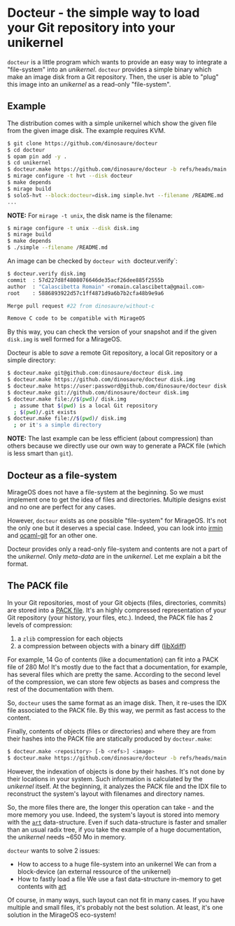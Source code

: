 # Docteur - the simple way to load your Git repository into your unikernel

`docteur` is a little program which wants to provide an easy way to integrate
a "file-system" into an _unikernel_. `docteur` provides a simple binary which
make an image disk from a Git repository. Then, the user is able to "plug" this
image into an _unikernel_ as a read-only "file-system".

## Example

The distribution comes with a simple unikernel which show the given file from
the given image disk. The example requires KVM.

```sh
$ git clone https://github.com/dinosaure/docteur
$ cd docteur
$ opam pin add -y .
$ cd unikernel
$ docteur.make https://github.com/dinosaure/docteur -b refs/heads/main disk.img
$ mirage configure -t hvt --disk docteur
$ make depends
$ mirage build
$ solo5-hvt --block:docteur=disk.img simple.hvt --filename /README.md
...
```

**NOTE:** For `mirage -t unix`, the disk name is the filename:
```sh
$ mirage configure -t unix --disk disk.img
$ mirage build
$ make depends
$ ./simple --filename /README.md
```

An image can be checked by `docteur with `docteur.verify`:
```sh
$ docteur.verify disk.img
commit	: 57d227d8f4808076646de35acf26dee885f2555b
author	: "Calascibetta Romain" <romain.calascibetta@gmail.com>
root	: 5886893922d57c1ff4871d9a6b7b2cfa48b9e9a6

Merge pull request #22 from dinosaure/without-c

Remove C code to be compatible with MirageOS
```

By this way, you can check the version of your snapshot and if the given
`disk.img` is well formed for a MirageOS.

Docteur is able to _save_ a remote Git repository, a local Git repository or a
simple directory:
``` sh
$ docteur.make git@github.com:dinosaure/docteur disk.img
$ docteur.make https://github.com/dinosaure/docteur disk.img
$ docteur.make https://user:password@github.com/dinosaure/docteur disk.img
$ docteur.make git://github.com/dinosaure/docteur disk.img
$ docteur.make file://$(pwd)/ disk.img 
  ; assume that $(pwd) is a local Git repository
  ; $(pwd)/.git exists
$ docteur.make file://$(pwd)/ disk.img
  ; or it's a simple directory
```

**NOTE:** The last example can be less efficient (about compression) than
others because we directly use our own way to generate a PACK file (which is
less smart than `git`).

## Docteur as a file-system

MirageOS does not have a file-system at the beginning. So we must implement one
to get the idea of files and directories. Multiple designs exist and no one are
perfect for any cases.

However, `docteur` exists as one possible "file-system" for MirageOS. It's not
the only one but it deserves a special case. Indeed, you can look into
[irmin][irmin] and [ocaml-git][ocaml-git] for an other one.

Docteur provides only a read-only file-system and contents are not a part of
the _unikernel_. Only _meta-data_ are in the _unikernel_. Let me explain a bit
the format.

## The PACK file

In your Git repositories, most of your Git objects (files, directories,
commits) are stored into a [PACK file][pack-file]. It's an highly compressed
representation of your Git repository (your history, your files, etc.). Indeed,
the PACK file has 2 levels of compression:
1) a `zlib` compression for each objects
2) a compression between objects with a binary diff ([libXdiff][libXdiff])

For example, 14 Go of contents (like a documentation) can fit into a PACK file
of 280 Mo! It's mostly due to the fact that a documentation, for example, has
several files which are pretty the same. According to the second level of
the compression, we can store few objects as bases and compress the rest of
the documentation with them.

So, `docteur` uses the same format as an image disk. Then, it re-uses the
IDX file associated to the PACK file. By this way, we permit as fast access
to the content.

Finally, contents of objects (files or directories) and where they are from
their hashes into the PACK file are statically produced by `docteur.make`:
```sh
$ docteur.make <repository> [-b <refs>] <image>
$ docteur.make https://github.com/dinosaure/docteur -b refs/heads/main disk.img
```

However, the indexation of objects is done by their hashes. It's not done by
their locations in your system. Such information is calculated by the
_unikernel_ itself. At the beginning, it analyzes the PACK file and the IDX
file to reconstruct the system's layout with filenames and directory names.

So, the more files there are, the longer this operation can take - and the more
memory you use. Indeed, the system's layout is stored into memory with the
[`art`][art] data-structure. Even if such data-structure is faster and smaller
than an usual radix tree, if you take the example of a huge documentation,
the _unikernel_ needs ~650 Mo in memory.

`docteur` wants to solve 2 issues:
- How to access to a huge file-system into an unikernel
  We can from a block-device (an external ressource of the unikernel)
- How to fastly load a file
  We use a fast data-structure in-memory to get contents with [art][art]

Of course, in many ways, such layout can not fit in many cases. If you have
multiple and small files, it's probably not the best solution. At least,
it's one solution in the MirageOS eco-system!

[irmin]: https://github.com/mirage/irmin
[ocaml-git]: https://github.com/mirage/ocaml-git
[pack-file]: https://git-scm.com/docs/pack-format
[libXdiff]: http://www.xmailserver.org/xdiff-lib.html
[art]: https://github.com/dinosaure/art
